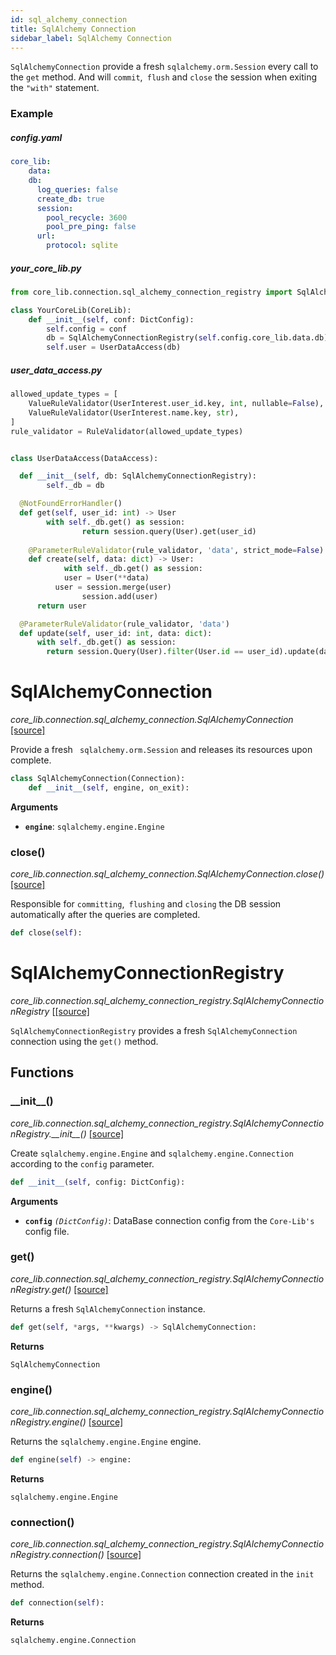 ```yaml
---
id: sql_alchemy_connection
title: SqlAlchemy Connection
sidebar_label: SqlAlchemy Connection
---
```


`SqlAlchemyConnection` provide a fresh `sqlalchemy.orm.Session` every call to the `get` method. And will `commit`,` flush` and `close` the session when exiting the `"with"` statement.



### Example

##### config.yaml

```yaml
core_lib:
	data:
    db:
      log_queries: false
      create_db: true
      session:
        pool_recycle: 3600
        pool_pre_ping: false
      url:
        protocol: sqlite
```

##### your_core_lib.py

```python
from core_lib.connection.sql_alchemy_connection_registry import SqlAlchemyConnectionRegistry

class YourCoreLib(CoreLib):
    def __init__(self, conf: DictConfig):
        self.config = conf
        db = SqlAlchemyConnectionRegistry(self.config.core_lib.data.db)
        self.user = UserDataAccess(db)
```

##### user_data_access.py

```python
allowed_update_types = [
    ValueRuleValidator(UserInterest.user_id.key, int, nullable=False),
    ValueRuleValidator(UserInterest.name.key, str),
]
rule_validator = RuleValidator(allowed_update_types)


class UserDataAccess(DataAccess):

  def __init__(self, db: SqlAlchemyConnectionRegistry):
  		self._db = db    

  @NotFoundErrorHandler()
  def get(self, user_id: int) -> User
  		with self._db.get() as session:
    			return session.query(User).get(user_id)
  
	@ParameterRuleValidator(rule_validator, 'data', strict_mode=False)
	def create(self, data: dict) -> User:
			with self._db.get() as session:
      		user = User(**data)
          user = session.merge(user)
    			session.add(user)
      return user

  @ParameterRuleValidator(rule_validator, 'data')
  def update(self, user_id: int, data: dict):
      with self._db.get() as session:
        return session.Query(User).filter(User.id == user_id).update(data)
```




# SqlAlchemyConnection

*core_lib.connection.sql_alchemy_connection.SqlAlchemyConnection* [[source]](https://github.com/shay-te/core-lib/blob/master/core_lib/connection/sql_alchemy_connection.py#L10)

Provide a fresh ` sqlalchemy.orm.Session` and releases its resources upon complete. 

```python
class SqlAlchemyConnection(Connection):
    def __init__(self, engine, on_exit):
```
**Arguments**

- **`engine`**:  `sqlalchemy.engine.Engine` 



### close()

*core_lib.connection.sql_alchemy_connection.SqlAlchemyConnection.close()* [[source]](https://github.com/shay-te/core-lib/blob/master/core_lib/connection/sql_alchemy_connection.py#L27)

Responsible for `committing`,` flushing` and `closing` the DB session automatically after the queries are completed.

```python
def close(self):
```





# SqlAlchemyConnectionRegistry

*core_lib.connection.sql_alchemy_connection_registry.SqlAlchemyConnectionRegistry* [[[source]](https://github.com/shay-te/core-lib/blob/master/core_lib/connection/solr_connection_registry.py#L9)

`SqlAlchemyConnectionRegistry`  provides a fresh  `SqlAlchemyConnection` connection using the `get()` method. 

## Functions

### \_\_init\_\_()

*core_lib.connection.sql_alchemy_connection_registry.SqlAlchemyConnectionRegistry.\_\_init\_\_()* [[source]](https://github.com/shay-te/core-lib/blob/master/core_lib/connection/sql_alchemy_connection_registry.py#L11)

Create  `sqlalchemy.engine.Engine` and `sqlalchemy.engine.Connection` according to the `config` parameter.

```python
def __init__(self, config: DictConfig):
```

**Arguments**

- **`config`** *`(DictConfig)`*: DataBase connection config from the  `Core-Lib's` config file.



### get()

*core_lib.connection.sql_alchemy_connection_registry.SqlAlchemyConnectionRegistry.get()* [[source]](https://github.com/shay-te/core-lib/blob/master/core_lib/connection/sql_alchemy_connection_registry.py#L27)

Returns a fresh `SqlAlchemyConnection` instance.

```python
def get(self, *args, **kwargs) -> SqlAlchemyConnection:
```

**Returns**

`SqlAlchemyConnection`



### engine()

*core_lib.connection.sql_alchemy_connection_registry.SqlAlchemyConnectionRegistry.engine()* [[source]](https://github.com/shay-te/core-lib/blob/master/core_lib/connection/sql_alchemy_connection_registry.py#L20)

Returns the `sqlalchemy.engine.Engine` engine.

```python
def engine(self) -> engine:
```

**Returns**

 `sqlalchemy.engine.Engine` 



### connection()

*core_lib.connection.sql_alchemy_connection_registry.SqlAlchemyConnectionRegistry.connection()* [[source]](https://github.com/shay-te/core-lib/blob/master/core_lib/connection/sql_alchemy_connection_registry.py#L24)

Returns the `sqlalchemy.engine.Connection`  connection created in the `init` method.

```python
def connection(self):
```

**Returns**

`sqlalchemy.engine.Connection`

